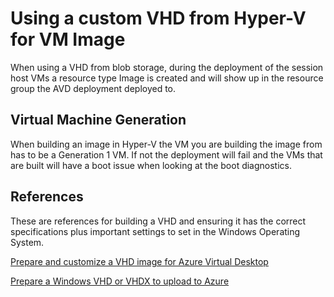 # Using a custom VHD from Hyper-V for VM Image

When using a VHD from blob storage, during the deployment of the session host VMs a resource type Image is created and will show up in the resource group the AVD deployment deployed to.

## Virtual Machine Generation

When building an image in Hyper-V the VM you are building the image from has to be a Generation 1 VM. If not the deployment will fail and the VMs that are built will have a boot issue when looking at the boot diagnostics.

## References

These are references for building a VHD and ensuring it has the correct specifications plus important settings to set in the Windows Operating System.

[Prepare and customize a VHD image for Azure Virtual Desktop](https://docs.microsoft.com/en-us/azure/virtual-desktop/set-up-customize-master-image)

[Prepare a Windows VHD or VHDX to upload to Azure](https://docs.microsoft.com/en-us/azure/virtual-machines/windows/prepare-for-upload-vhd-image)
